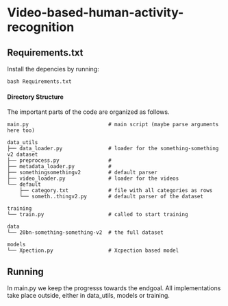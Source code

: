 # Video-based-human-activity-recognition

## Requirements.txt
Install the depencies by running:
```
bash Requirements.txt
```

#### Directory Structure
The important parts of the code are organized as follows.

```
main.py                          # main script (maybe parse arguments here too)

data_utils
├── data_loader.py               # loader for the something-something v2 dataset
├── preprocess.py                #
├── metadata_loader.py           #  
├── somethingsomethingv2         # default parser
├── video_loader.py              # loader for the videos
└── default
    ├── category.txt             # file with all categories as rows
    └── someth..thingv2.py       # default parser of the dataset

training 
└── train.py                     # called to start training

data 
└── 20bn-something-something-v2  # the full dataset

models
└── Xpection.py                  # Xcpection based model
```


## Running
In main.py we keep the progresss towards the endgoal. All implementations take place outside, either in data_utils, models or training.

